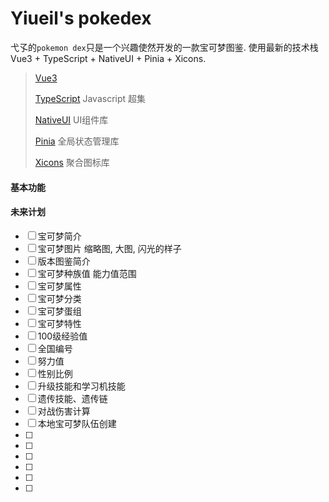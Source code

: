 # Yiueil's pokedex
弋孓的`pokemon dex`只是一个兴趣使然开发的一款宝可梦图鉴. 使用最新的技术栈 Vue3 + TypeScript + NativeUI + Pinia + Xicons.

> [Vue3](https://cn.vuejs.org/)
> 
> [TypeScript](https://www.typescriptlang.org/) Javascript 超集
> 
> [NativeUI](https://github.com/tusen-ai/naive-ui) UI组件库
> 
> [Pinia](https://github.com/vuejs/pinia) 全局状态管理库
> 
> [Xicons](https://github.com/07akioni/xicons) 聚合图标库

#### 基本功能

#### 

#### 未来计划
- [ ] 宝可梦简介
- [ ] 宝可梦图片 缩略图, 大图, 闪光的样子
- [ ] 版本图鉴简介
- [ ] 宝可梦种族值 能力值范围
- [ ] 宝可梦属性
- [ ] 宝可梦分类
- [ ] 宝可梦蛋组
- [ ] 宝可梦特性
- [ ] 100级经验值
- [ ] 全国编号
- [ ] 努力值
- [ ] 性别比例
- [ ] 升级技能和学习机技能
- [ ] 遗传技能、遗传链
- [ ] 对战伤害计算
- [ ] 本地宝可梦队伍创建
- [ ] 
- [ ] 
- [ ] 
- [ ] 
- [ ] 
- [ ] 
